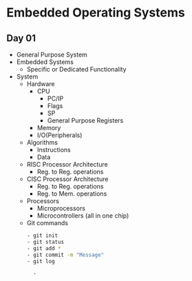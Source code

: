 # Embedded Operating Systems
## Day 01

- General Purpose System
- Embedded Systems
    - Specific or Dedicated Functionality
- System
    - Hardware
        - CPU
            - PC/IP
            - Flags
            - SP
            - General Purpose Registers
        - Memory
        - I/O(Peripherals)
    - Algorithms
        - Instructions
        - Data
    - RISC Processor Architecture
        - Reg. to Reg. operations
    - CISC Processor Architecture
        - Reg. to Reg. operations
        - Reg. to Mem. operations
    - Processors
        - Microprocessors
        - Microcontrollers (all in one chip)
    - Git commands
        ```bash
        - git init
        - git status
        - git add *
        - git commit -m "Message"
        - git log
        ```    
            - 



